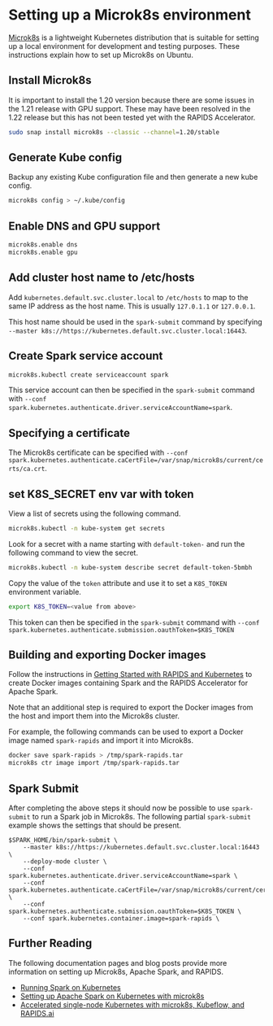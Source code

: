 # Setting up a Microk8s environment

[Microk8s](https://microk8s.io/) is a lightweight Kubernetes distribution that is suitable for setting up a local
environment for development and testing purposes. These instructions explain how to set up Microk8s on Ubuntu.

## Install Microk8s

It is important to install the 1.20 version because there are some issues in the 1.21 release with GPU support. These
may have been resolved in the 1.22 release but this has not been tested yet with the RAPIDS Accelerator.

```bash
sudo snap install microk8s --classic --channel=1.20/stable
```

## Generate Kube config

Backup any existing Kube configuration file and then generate a new kube config.

```bash
microk8s config > ~/.kube/config
```

## Enable DNS and GPU support

```bash
microk8s.enable dns
microk8s.enable gpu
```

## Add cluster host name to /etc/hosts

Add `kubernetes.default.svc.cluster.local` to `/etc/hosts` to map to the same IP address as the host name. This is
usually `127.0.1.1` or `127.0.0.1`.

This host name should be used in the `spark-submit` command by specifying
`--master k8s://https://kubernetes.default.svc.cluster.local:16443`.

## Create Spark service account

```bash
microk8s.kubectl create serviceaccount spark
```

This service account can then be specified in the `spark-submit` command with
`--conf spark.kubernetes.authenticate.driver.serviceAccountName=spark`.

## Specifying a certificate

The Microk8s certificate can be specified with
`--conf spark.kubernetes.authenticate.caCertFile=/var/snap/microk8s/current/certs/ca.crt`.

## set K8S_SECRET env var with token

View a list of secrets using the following command.

```bash
microk8s.kubectl -n kube-system get secrets
```

Look for a secret with a name starting with `default-token-` and run the following command to view the secret.

```bash
microk8s.kubectl -n kube-system describe secret default-token-5bmbh
```

Copy the value of the `token` attribute and use it to set a `K8S_TOKEN` environment variable.

```bash
export K8S_TOKEN=<value from above>
```

This token can then be specified in the `spark-submit` command with
`--conf spark.kubernetes.authenticate.submission.oauthToken=$K8S_TOKEN`

## Building and exporting Docker images

Follow the instructions in [Getting Started with RAPIDS and Kubernetes](../get-started/getting-started-kubernetes.md)
to create Docker images containing Spark and the RAPIDS Accelerator for Apache Spark.

Note that an additional step is required to export the Docker images from the host and import them into the Microk8s
cluster.

For example, the following commands can be used to export a Docker image named `spark-rapids` and import it into
Microk8s.

```bash
docker save spark-rapids > /tmp/spark-rapids.tar
microk8s ctr image import /tmp/spark-rapids.tar
```

## Spark Submit

After completing the above steps it should now be possible to use `spark-submit` to run a Spark job in Microk8s. The
following partial `spark-submit` example shows the settings that should be present.

```
$SPARK_HOME/bin/spark-submit \
    --master k8s://https://kubernetes.default.svc.cluster.local:16443 \
    --deploy-mode cluster \
    --conf spark.kubernetes.authenticate.driver.serviceAccountName=spark \
    --conf spark.kubernetes.authenticate.caCertFile=/var/snap/microk8s/current/certs/ca.crt \
    --conf spark.kubernetes.authenticate.submission.oauthToken=$K8S_TOKEN \
    --conf spark.kubernetes.container.image=spark-rapids \
```

## Further Reading

The following documentation pages and blog posts provide more information on setting up Microk8s, Apache Spark, and
RAPIDS.

- [Running Spark on Kubernetes](https://spark.apache.org/docs/latest/running-on-kubernetes.html)
- [Setting up Apache Spark on Kubernetes with microk8s](https://www.waitingforcode.com/apache-spark/setting-up-apache-spark-kubernetes-microk8s/read)
- [Accelerated single-node Kubernetes with microk8s, Kubeflow, and RAPIDS.ai](https://chapeau.freevariable.com/2021/04/microk8s.html)
